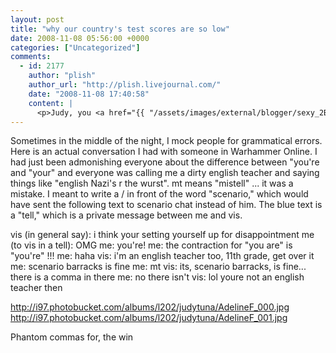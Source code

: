 ```yaml
---
layout: post
title: "why our country's test scores are so low"
date: 2008-11-08 05:56:00 +0000
categories: ["Uncategorized"]
comments:
  - id: 2177
    author: "plish"
    author_url: "http://plish.livejournal.com/"
    date: "2008-11-08 17:40:58"
    content: |
      <p>Judy, you <a href="{{ "/assets/images/external/blogger/sexy_2Bteacher.jpg" | relative_url }}" rel="nofollow">dirty English teacher</a>, you.</p>
---
```


Sometimes in the middle of the night, I mock people for grammatical errors. Here is an actual conversation I had with someone in Warhammer Online. I had just been admonishing everyone about the difference between "you're and "your" and everyone was calling me a dirty english teacher and saying things like "english Nazi's r the wurst". mt means "mistell" ... it was a mistake. I meant to write a / in front of the word "scenario," which would have sent the following text to scenario chat instead of him. The blue text is a "tell," which is a private message between me and vis.

vis (in general say): i think your setting yourself up for disappointment
 me (to vis in a tell): OMG
 me: you're!
 me: the contraction for "you are" is "you're" !!!
 me: haha
 vis: i'm an english teacher too, 11th grade, get over it
 me: scenario barracks is fine
 me: mt
 vis: its, scenario barracks, is fine... there is a comma in there
 me: no there isn't
 vis: lol youre not an english teacher then

http://i97.photobucket.com/albums/l202/judytuna/AdelineF_000.jpg
http://i97.photobucket.com/albums/l202/judytuna/AdelineF_001.jpg

Phantom commas for, the win